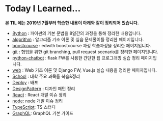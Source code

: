 # Today I Learned...

**본 TIL 에는 2019년 7월부터 학습한 내용이 아래와 같이 정리되어 있습니다.**



- [8ython](./8ython/) : 파이썬의 기본 문법을 8일간의 과정을 통해 정리한 내용입니다.
- [algorithm](./algorithm) : 알고리즘 기초 이론 및 실습 문제풀이를 정리한 페이지입니다.
- [boostcourse](./boostcourse) : edwith boostcourse 과정 학습과정을 정리한 페이지입니다.
- [git](./git) : 협업을 위한 git branching, pull request scenario를 정리한 페이지입니다.
- [python-chatbot](./python-chatbot) : flask FW를 사용한 간단한 웹 프로그래밍 실습 정리 페이지입니다.
- [web](./web) : Web 기초 이론 및 Django FW, Vue.js 실습 내용을 정리한 페이지입니다.
- [School](./School) : 대학 주요 과목들 복습&정리
- [Deploy](./deploy) : 배포
- [DesignPattern](./DesignPattern) : 디자인 패턴 정리
- [React](./React) : React 개발 이슈 정리
- [node](./nodejs): node 개발 이슈 정리
- [TypeScript](./TypeScript): TS 스터디
- [GraphQL](./GraphQL): GraphQL 기본 가이드


